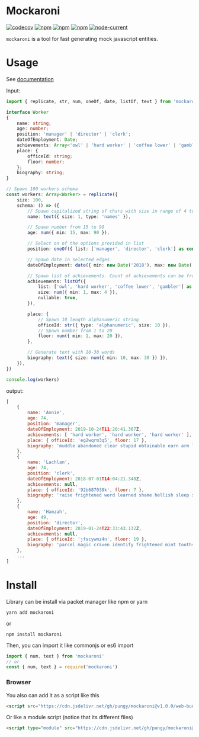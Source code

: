 # Mockaroni

[![codecov](https://codecov.io/gh/PunGy/mockaroni/branch/main/graph/badge.svg)](https://codecov.io/gh/PunGy/mockaroni)
[![npm](https://img.shields.io/npm/dt/mockaroni.svg)](https://www.npmjs.com/package/mockaroni) [![npm](https://img.shields.io/npm/v/mockaroni.svg)](https://www.npmjs.com/package/mockaroni)
[![npm](https://img.shields.io/bundlephobia/min/mockaroni)](https://bundlephobia.com/result?p=mockaroni) [![node-current](https://img.shields.io/node/v/mockaroni)](https://www.npmjs.com/package/mockaroni)

`mockaroni` is a tool for fast generating mock javascript entities.

# Usage

See [documentation](https://pungy.github.io/mockaroni/)

Input:
```ts
import { replicate, str, num, oneOf, date, listOf, text } from 'mockaroni'

interface Worker
{
    name: string;
    age: number;
    position: 'manager' | 'director' | 'clerk';
    dateOfEmployment: Date;
    achievements: Array<'owl' | 'hard worker' | 'coffee lower' | 'gambler'> | null;
    place: {
        officeId: string;
        floor: number;
    };
    biography: string;
}

// Spawn 100 workers schema
const workers: Array<Worker> = replicate({
    size: 100,
    schema: () => ({
        // Spawn capitalized string of chars with size in range of 4 to 8
        name: text({ size: 1, type: 'names' }),

        // Spawn number from 15 to 90
        age: num({ min: 15, max: 90 }),

        // Select on of the options provided in list
        position: oneOf({ list: ['manager', 'director', 'clerk'] as const }),

        // Spawn date in selected edges
        dateOfEmployment: date({ min: new Date('2018'), max: new Date('2020') }),

        // Spawn list of achievements. Count of achievements can be from 1 to 4, or null
        achievements: listOf({
            list: ['owl', 'hard worker', 'coffee lower', 'gambler'] as const,
            size: num({ min: 1, max: 4 }),
            nullable: true,
        }),

        place: {
            // Spawn 10 length alphanumeric string
            officeId: str({ type: 'alphanumeric', size: 10 }),
            // Spawn number from 1 to 20
            floor: num({ min: 1, max: 20 }),
        },

        // Generate text with 10-30 words
        biography: text({ size: num({ min: 10, max: 30 }) }),
    }),
})

console.log(workers)
```

output:
```js
[
    {
        name: 'Annie',
        age: 74,
        position: 'manager',
        dateOfEmployment: 2019-10-24T11:20:41.367Z,
        achievements: [ 'hard worker', 'hard worker', 'hard worker' ],
        place: { officeId: 'eg2wqrm3q5', floor: 17 },
        biography: 'muddle abandoned clear stupid obtainable earn arm lumber nostalgic race toothsome reflective offer identify tow woozy butter parcel smile dapper tow shivering'
    },
    {
        name: 'Lachlan',
        age: 74,
        position: 'clerk',
        dateOfEmployment: 2018-07-01T14:04:21.348Z,
        achievements: null,
        place: { officeId: '92b687038k', floor: 7 },
        biography: 'raise frightened word learned shame hellish sleep sheep direful cable absurd'
    },
    {
        name: 'Hamzah',
        age: 49,
        position: 'director',
        dateOfEmployment: 2019-01-24T22:33:43.132Z,
        achievements: null,
        place: { officeId: 'jfscywmz4n', floor: 19 },
        biography: 'parcel magic craven identify frightened mint toothsome zippy protect huge shivering sea clever rat actually filthy kittens'
    },
    ...
]
```

# Install

Library can be install via packet manager like npm or yarn
```shell
yarn add mockaroni
```
or
```shell
npm install mockaroni
```

Then, you can import it like commonjs or es6 import
```js
import { num, text } from 'mockaroni'
// or
const { num, text } = require('mockaroni')
```

### Browser

You also can add it as a script like this
```html
<script src="https://cdn.jsdelivr.net/gh/pungy/mockaroni@v1.0.0/web-bundle/index.js"></script>
```
Or like a module script (notice that its different files)
```html
<script type="module" src="https://cdn.jsdelivr.net/gh/pungy/mockaroni@v1.0.0/web-bundle/index.mjs"></script>
```
